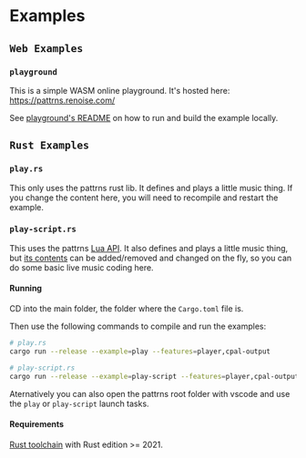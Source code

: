 ﻿# Examples

## `Web Examples`

### `playground`

This is a simple WASM online playground. It's hosted here: https://pattrns.renoise.com/

See [playground's README](./playground/README.md) on how to run and build the example locally.

## `Rust Examples`

### `play.rs`

This only uses the pattrns rust lib. It defines and plays a little music thing. If you change the content here, you will need to recompile and restart the example.

### `play-script.rs`

This uses the pattrns [Lua API](../types/pattrns/). It also defines and plays a little music thing, but [its contents](./assets/) can be added/removed and changed on the fly, so you can do some basic live music coding here.  

#### Running

CD into the main folder, the folder where the `Cargo.toml` file is. 

Then use the following commands to compile and run the examples:

```bash
# play.rs
cargo run --release --example=play --features=player,cpal-output

# play-script.rs
cargo run --release --example=play-script --features=player,cpal-output
```

Aternatively you can also open the pattrns root folder with vscode and use the `play` or `play-script` launch tasks.

#### Requirements

[Rust toolchain](https://www.rust-lang.org/tools/install) with Rust edition >= 2021.
